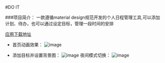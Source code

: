 #DO IT


###项目简介：
一款遵循material design规范开发的个人日程管理工具,可以添加计划、待办，也可以通过设定目标，管理一段时间的安排

[应用下载地址](http://fir.im/dvsc)

- 首页动画效果：
![image](http://generalcomponent.oss-cn-shanghai.aliyuncs.com/2017-03-19%2023_46_58.gif)

- 添加目标并设置背景图：
![image](http://generalcomponent.oss-cn-shanghai.aliyuncs.com/2017-03-20%2009_40_37.gif)
夜间模式切换：
![image](http://generalcomponent.oss-cn-shanghai.aliyuncs.com/2017-03-20%2009_55_33.gif)
